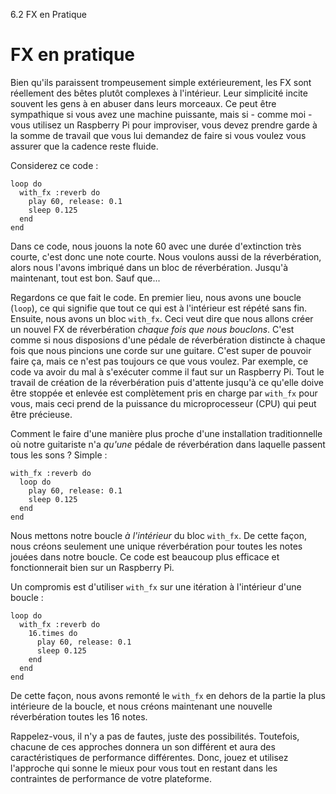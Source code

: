 6.2 FX en Pratique

# FX en pratique

Bien qu'ils paraissent trompeusement simple extérieurement, les FX sont 
réellement des bêtes plutôt complexes à l'intérieur. Leur 
simplicité incite souvent les gens à en abuser dans leurs morceaux. Ce 
peut être sympathique si vous avez une machine puissante, mais si - 
comme moi - vous utilisez un Raspberry Pi pour improviser, vous devez 
prendre garde à la somme de travail que vous lui demandez de faire si 
vous voulez vous assurer que la cadence reste fluide.

Considerez ce code :

```
loop do
  with_fx :reverb do
    play 60, release: 0.1
    sleep 0.125
  end
end
```

Dans ce code, nous jouons la note 60 avec une durée d'extinction très 
courte, c'est donc une note courte. Nous voulons aussi de la 
réverbération, alors nous l'avons imbriqué dans un bloc de 
réverbération. Jusqu'à maintenant, tout est bon. Sauf que...

Regardons ce que fait le code. En premier lieu, nous avons une boucle 
(`loop`), ce qui signifie que tout ce qui est à l'intérieur est 
répété sans fin. Ensuite, nous avons un bloc `with_fx`. Ceci veut dire
que nous allons créer un nouvel FX de réverbération *chaque fois que 
nous bouclons*. C'est comme si nous disposions d'une pédale de 
réverbération distincte à chaque fois que nous pincions une corde sur 
une guitare. C'est super de pouvoir faire ça, mais ce n'est pas 
toujours ce que vous voulez. Par exemple, ce code va avoir du mal à 
s'exécuter comme il faut sur un Raspberry Pi. Tout le travail de création 
de la réverbération puis d'attente jusqu'à ce qu'elle doive être 
stoppée et enlevée est complètement pris en charge par `with_fx` pour 
vous, mais ceci prend de la puissance du microprocesseur (CPU) qui peut 
être précieuse.

Comment le faire d'une manière plus proche d'une installation 
traditionnelle où notre guitariste n'a *qu'une* pédale de 
réverbération dans laquelle passent tous les sons ? Simple :

```
with_fx :reverb do
  loop do
    play 60, release: 0.1
    sleep 0.125
  end
end
```

Nous mettons notre boucle *à l'intérieur* du bloc `with_fx`. De cette 
façon, nous créons seulement une unique réverbération pour toutes les 
notes jouées dans notre boucle. Ce code est beaucoup plus efficace et 
fonctionnerait bien sur un Raspberry Pi.

Un compromis est d'utiliser `with_fx` sur une itération à l'intérieur 
d'une boucle :

```
loop do
  with_fx :reverb do
    16.times do
      play 60, release: 0.1
      sleep 0.125
    end
  end
end
```

De cette façon, nous avons remonté le `with_fx` en dehors de la partie 
la plus intérieure de la boucle, et nous créons maintenant une 
nouvelle réverbération toutes les 16 notes.

Rappelez-vous, il n'y a pas de fautes, juste des possibilités. 
Toutefois, chacune de ces approches donnera un son différent et aura 
des caractéristiques de performance différentes. Donc, jouez et 
utilisez l'approche qui sonne le mieux pour vous tout en restant dans 
les contraintes de performance de votre plateforme.
